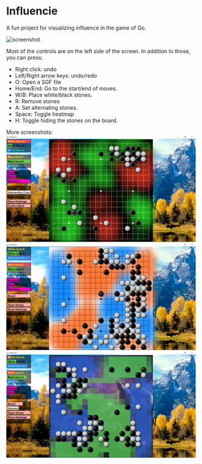 # Influencie
A fun project for visualizing influence in the game of Go.

![screenshot](/screen1.png?raw=true)

Most of the controls are on the left side of the screen. In addition to those, you can press:
- Right click: undo
- Left/Right arrow keys: undo/redo
- O: Open a SGF file
- Home/End: Go to the start/end of moves.
- W/B: Place white/black stones.
- R: Remove stones
- A: Set alternating stones.
- Space: Toggle heatmap
- H: Toggle hiding the stones on the board.

More screenshots:
![screenshot](/screen2.png?raw=true)
![screenshot](/screen3.png?raw=true)
![screenshot](/screen4.png?raw=true)
